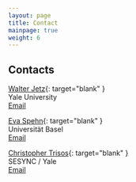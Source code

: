```yaml
---
layout: page
title: Contact
mainpage: true
weight: 6
---
```


## Contacts ##

[Walter Jetz](http://jetzlab.yale.edu/){: target="blank" }  
Yale University  
[<span class="glyphicon glyphicon-envelope" aria-hidden="true"></span> Email](mailto:walter.jetz@yale.edu)

[Eva Spehn](https://botanik.unibas.ch/en/staff/profile/person/spehn/){: target="blank" }  
Universität Basel   
[<span class="glyphicon glyphicon-envelope" aria-hidden="true"></span> Email](mailto:eva.spehn@scnat.ch)

[Christopher Trisos](https://www.sesync.org/users/ctrisos){: target="blank" }  
SESYNC / Yale    
[<span class="glyphicon glyphicon-envelope" aria-hidden="true"></span> Email](mailto:ctrisos@sesync.org)
